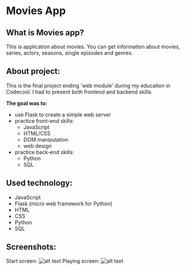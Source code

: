 # Movies App

## What is Movies app?
This is application about movies. You can get information about movies, series, actors, seasons, single episodes and genres.  

## About project:
This is the final project ending 'web module' during my education in Codecool. I had to present both frontend and backend skills.<br/>

**The goal was to:** 
* use Flask to create a simple web server
* practice front-end skills: 
  * JavaScript
  * HTML/CSS
  * DOM manipulation
  * web design
* practice back-end skills:
  * Python
  * SQL

## Used technology:
* JavaScript
* Flask (micro web framework for Python)
* HTML
* CSS
* Python
* SQL

## Screenshots:
Start screen:
![alt text](https://github.com/KacperMitkowski/Movies-App-Game/blob/master/Screenshot1.png)
Playing screen:
![alt text](https://github.com/KacperMitkowski/Memory-Game/blob/master/Screenshot2.png)
